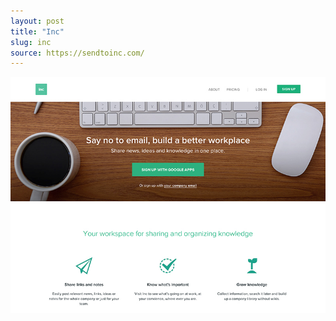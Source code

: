```yaml
---
layout: post
title: "Inc"
slug: inc
source: https://sendtoinc.com/
---
```


<img src="/screenshots/inc.jpg">
